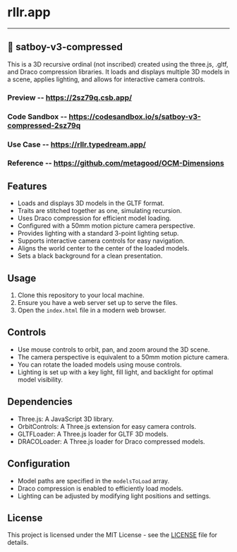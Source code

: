 # rllr.app

---

## 📂 satboy-v3-compressed

This is a 3D recursive ordinal (not inscribed) created using the three.js, .gltf, and Draco compression libraries. It loads and displays multiple 3D models in a scene, applies lighting, and allows for interactive camera controls.

### Preview -- https://2sz79q.csb.app/

### Code Sandbox -- https://codesandbox.io/s/satboy-v3-compressed-2sz79q

### Use Case -- https://rllr.typedream.app/

### Reference -- https://github.com/metagood/OCM-Dimensions

## Features

- Loads and displays 3D models in the GLTF format.
- Traits are stitched together as one, simulating recursion.
- Uses Draco compression for efficient model loading.
- Configured with a 50mm motion picture camera perspective.
- Provides lighting with a standard 3-point lighting setup.
- Supports interactive camera controls for easy navigation.
- Aligns the world center to the center of the loaded models.
- Sets a black background for a clean presentation.

## Usage

1. Clone this repository to your local machine.
2. Ensure you have a web server set up to serve the files.
3. Open the `index.html` file in a modern web browser.

## Controls

- Use mouse controls to orbit, pan, and zoom around the 3D scene.
- The camera perspective is equivalent to a 50mm motion picture camera.
- You can rotate the loaded models using mouse controls.
- Lighting is set up with a key light, fill light, and backlight for optimal model visibility.

## Dependencies

- Three.js: A JavaScript 3D library.
- OrbitControls: A Three.js extension for easy camera controls.
- GLTFLoader: A Three.js loader for GLTF 3D models.
- DRACOLoader: A Three.js loader for Draco compressed models.

## Configuration

- Model paths are specified in the `modelsToLoad` array.
- Draco compression is enabled to efficiently load models.
- Lighting can be adjusted by modifying light positions and settings.

## License

This project is licensed under the MIT License - see the [LICENSE](LICENSE) file for details.
